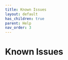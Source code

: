```yaml
---
title: Known Issues
layout: default
has_children: true
parent: Help
nav_order: 3
---
```


# Known Issues
